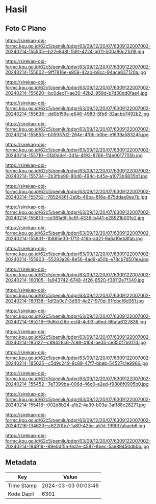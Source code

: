 # Hasil

## Foto C Plano

https://sirekap-obj-formc.kpu.go.id/62c5/pemilu/pdpr/63/09/12/20/07/6309122007002-20240214-155505--b22e8d8f-f591-4224-a011-500a80c21d19.jpg

https://sirekap-obj-formc.kpu.go.id/62c5/pemilu/pdpr/63/09/12/20/07/6309122007002-20240214-155602--9ff7816e-e959-42ab-b8cc-94ace837120a.jpg

https://sirekap-obj-formc.kpu.go.id/62c5/pemilu/pdpr/63/09/12/20/07/6309122007002-20240214-155620--bc0dec11-ae30-42b2-959d-b7d30dd0fae4.jpg

https://sirekap-obj-formc.kpu.go.id/62c5/pemilu/pdpr/63/09/12/20/07/6309122007002-20240214-155636--dd0b159e-e646-4980-8fb6-82acbe7492b2.jpg

https://sirekap-obj-formc.kpu.go.id/62c5/pemilu/pdpr/63/09/12/20/07/6309122007002-20240214-155653--b05937d2-264e-4f0b-b0be-e1639a583245.jpg

https://sirekap-obj-formc.kpu.go.id/62c5/pemilu/pdpr/63/09/12/20/07/6309122007002-20240214-155710--5f40dde1-041a-4f93-8766-1f4e0017705b.jpg

https://sirekap-obj-formc.kpu.go.id/62c5/pemilu/pdpr/63/09/12/20/07/6309122007002-20240214-155734--2b3fbe99-80d6-494c-b45a-a1073b6835b1.jpg

https://sirekap-obj-formc.kpu.go.id/62c5/pemilu/pdpr/63/09/12/20/07/6309122007002-20240214-155752--7852436f-2a9b-49ba-816a-875ddae9ee7b.jpg

https://sirekap-obj-formc.kpu.go.id/62c5/pemilu/pdpr/63/09/12/20/07/6309122007002-20240214-155810--ce381a6f-5c6f-4336-b441-e28921b001e2.jpg

https://sirekap-obj-formc.kpu.go.id/62c5/pemilu/pdpr/63/09/12/20/07/6309122007002-20240214-155831--1b885e30-17f3-416b-ad21-9a6a10eb8fab.jpg

https://sirekap-obj-formc.kpu.go.id/62c5/pemilu/pdpr/63/09/12/20/07/6309122007002-20240214-155903--55283a28-8e56-4ad9-a50b-e78cb7d501ea.jpg

https://sirekap-obj-formc.kpu.go.id/62c5/pemilu/pdpr/63/09/12/20/07/6309122007002-20240214-160105--1a943742-6748-4f26-8520-f38112e7f340.jpg

https://sirekap-obj-formc.kpu.go.id/62c5/pemilu/pdpr/63/09/12/20/07/6309122007002-20240214-160138--1df2b0c7-3d93-4e27-970d-91fcbcf6d351.jpg

https://sirekap-obj-formc.kpu.go.id/62c5/pemilu/pdpr/63/09/12/20/07/6309122007002-20240214-185216--9d6cb26e-ecf4-4c03-a6ed-66afa6127836.jpg

https://sirekap-obj-formc.kpu.go.id/62c5/pemilu/pdpr/63/09/12/20/07/6309122007002-20240214-185127--c98428c6-7c98-4104-ae35-ce350f7b017d.jpg

https://sirekap-obj-formc.kpu.go.id/62c5/pemilu/pdpr/63/09/12/20/07/6309122007002-20240214-185025--c5d9c249-8c89-47f7-bbeb-54527c1e9966.jpg

https://sirekap-obj-formc.kpu.go.id/62c5/pemilu/pdpr/63/09/12/20/07/6309122007002-20240214-155452--7e7399ba-006d-46c0-a2ed-f9808f0905b0.jpg

https://sirekap-obj-formc.kpu.go.id/62c5/pemilu/pdpr/63/09/12/20/07/6309122007002-20240214-155418--002d8b24-a1b2-4a39-b03a-3aff88c28271.jpg

https://sirekap-obj-formc.kpu.go.id/62c5/pemilu/pdpr/63/09/12/20/07/6309122007002-20240216-134623--c6220fb7-1a80-425e-a51d-1990f7a5aeb6.jpg

https://sirekap-obj-formc.kpu.go.id/62c5/pemilu/pdpr/63/09/12/20/07/6309122007002-20240214-184919--89e0df5a-6d2e-4587-8bec-5ae89450db0b.jpg


## Metadata

| Key        | Value               |
| ---------- | ------------------- |
| Time Stamp | 2024-03-03 00:03:46 |
| Kode Dapil | 6301                |




